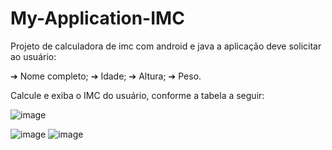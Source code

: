 # My-Application-IMC
Projeto de calculadora de imc com android e java a aplicação deve solicitar ao usuário:

➔ Nome completo;
➔ Idade;
➔ Altura;
➔ Peso.

Calcule e exiba o IMC do usuário, conforme a tabela a seguir:

![image](https://github.com/aesley/My-Application-IMC/assets/95926189/a708fe64-3eea-4a59-ad14-02c3a6e92878)

![image](https://github.com/aesley/My-Application-IMC/assets/95926189/e0239d0d-84a2-483c-8981-91980dee1573)
![image](https://github.com/aesley/My-Application-IMC/assets/95926189/b95606e1-40ad-40b8-9db1-33242ee56286)


